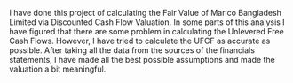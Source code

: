 I have done this project of calculating the Fair Value of Marico Bangladesh Limited via Discounted Cash Flow Valuation. In some parts of this analysis I have figured that there are some problem in calculating the Unlevered Free Cash Flows. However, I have tried to calculate the UFCF as accurate as possible. After taking all the data from the sources of the financials statements, I have made all the best possible assumptions and made the valuation a bit meaningful.
